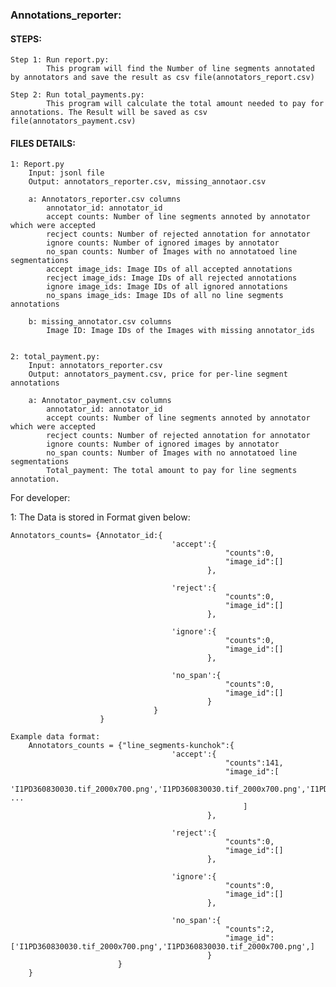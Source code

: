 ### Annotations_reporter:

#### STEPS:
    Step 1: Run report.py: 
            This program will find the Number of line segments annotated by annotators and save the result as csv file(annotators_report.csv)

    Step 2: Run total_payments.py:
            This program will calculate the total amount needed to pay for annotations. The Result will be saved as csv file(annotators_payment.csv)


#### FILES DETAILS:

    1: Report.py
        Input: jsonl file
        Output: annotators_reporter.csv, missing_annotaor.csv
        
        a: Annotators_reporter.csv columns
            annotator_id: annotator_id
            accept counts: Number of line segments annoted by annotator which were accepted
            recject counts: Number of rejected annotation for annotator
            ignore counts: Number of ignored images by annotator
            no_span counts: Number of Images with no annotatoed line segmentations 
            accept image_ids: Image IDs of all accepted annotations
            recject image_ids: Image IDs of all rejected annotations
            ignore image_ids: Image IDs of all ignored annotations
            no_spans image_ids: Image IDs of all no line segments annotations

        b: missing_annotator.csv columns
            Image ID: Image IDs of the Images with missing annotator_ids


    2: total_payment.py:
        Input: annotators_reporter.csv
        Output: annotators_payment.csv, price for per-line segment annotations

        a: Annotator_payment.csv columns
            annotator_id: annotator_id
            accept counts: Number of line segments annoted by annotator which were accepted
            recject counts: Number of rejected annotation for annotator
            ignore counts: Number of ignored images by annotator
            no_span counts: Number of Images with no annotatoed line segmentations 
            Total_payment: The total amount to pay for line segments annotation.






For developer:

1: The Data is stored in Format given below:

    Annotators_counts= {Annotator_id:{
                                        'accept':{
                                                    "counts":0,
                                                    "image_id":[]
                                                },

                                        'reject':{
                                                    "counts":0,
                                                    "image_id":[]
                                                },

                                        'ignore':{  
                                                    "counts":0,
                                                    "image_id":[]
                                                },

                                        'no_span':{ 
                                                    "counts":0,
                                                    "image_id":[]
                                                } 
                                    }
                        }
    
    Example data format:
        Annotators_counts = {"line_segments-kunchok":{
                                        'accept':{
                                                    "counts":141,
                                                    "image_id":[
                                                        'I1PD360830030.tif_2000x700.png','I1PD360830030.tif_2000x700.png','I1PD360830030.tif_2000x700.png','I1PD360830030.tif_2000x700.png','I1PD360830030.tif_2000x700.png','I1PD360830030.tif_2000x700.png','I1PD360830030.tif_2000x700.png','I1PD360830030.tif_2000x700.png','I1PD360830030.tif_2000x700.png', ...
                                                        ]
                                                },

                                        'reject':{
                                                    "counts":0,
                                                    "image_id":[]
                                                },

                                        'ignore':{  
                                                    "counts":0,
                                                    "image_id":[]
                                                },

                                        'no_span':{ 
                                                    "counts":2,
                                                    "image_id":['I1PD360830030.tif_2000x700.png','I1PD360830030.tif_2000x700.png',]
                                                } 
                            }
        }

